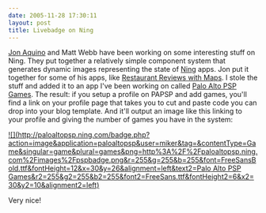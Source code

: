 ```yaml
---
date: 2005-11-28 17:30:11
layout: post
title: Livebadge on Ning
---
```


[Jon Aquino](http://jonaquino.blogspot.com/) and Matt Webb have been working on some interesting stuff on Ning.  They put together a relatively simple component system that generates dynamic images representing the state of [Ning](http://www.ning.com) apps.  Jon put it together for some of his apps, like [Restaurant Reviews with Maps](http://restaurantreviewswithmaps.ning.com). I stole the stuff and added it to an app I've been working on called [Palo Alto PSP Games](http://paloaltopsp.ning.com). The result: if you setup a profile on PAPSP and add games, you'll find a link on your profile page that takes you to cut and paste code you can drop into your blog template.  And it'll output an image like this linking to your profile and giving the number of games you have in the system:





[![](http://paloaltopsp.ning.com/badge.php?action=image&application=paloaltopsp&user=miker&tag=&contentType=Game&singular=game&plural=games&png=http%3A%2F%2Fpaloaltopsp.ning.com%2Fimages%2Fpspbadge.png&r=255&g=255&b=255&font=FreeSansBold.ttf&fontHeight=12&x=30&y=26&alignment=left&text2=Palo Alto PSP Games&r2=255&g2=255&b2=255&font2=FreeSans.ttf&fontHeight2=6&x2=30&y2=10&alignment2=left)](http://paloaltopsp.ning.com/profile.php?user=miker)





Very nice!
